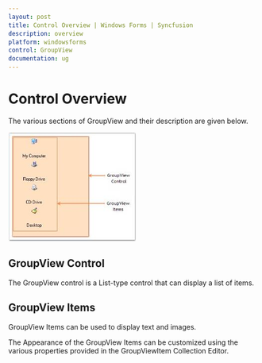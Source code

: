 ```yaml
---
layout: post
title: Control Overview | Windows Forms | Syncfusion
description: overview
platform: windowsforms
control: GroupView
documentation: ug
---
```

# Control Overview

The various sections of GroupView and their description are given below.

 ![](Overview_images/Overview_img50.jpeg) 


## GroupView Control

The GroupView control is a List-type control that can display a list of items.

## GroupView Items

GroupView Items can be used to display text and images.

The Appearance of the GroupView Items can be customized using the various properties provided in the GroupViewItem Collection Editor.
